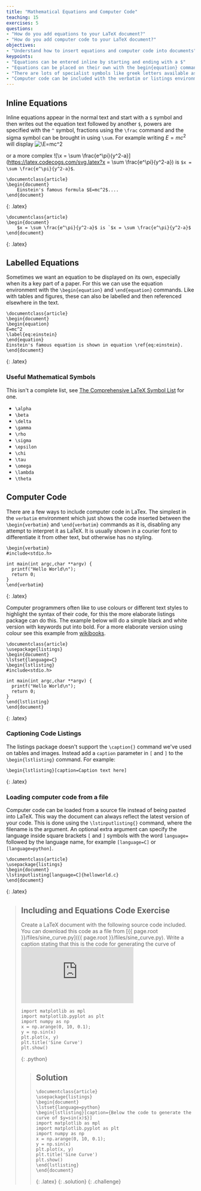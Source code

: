 ```yaml
---
title: "Mathematical Equations and Computer Code"
teaching: 15
exercises: 5
questions:
- "How do you add equations to your LaTeX document?"
- "How do you add computer code to your LaTeX document?"
objectives:
- "Understand how to insert equations and computer code into documents"
keypoints:
- "Equations can be entered inline by starting and ending with a $"
- "Equations can be placed on their own with the begin{equation} command"
- "There are lots of specialist symbols like greek letters available as their own commands"
- "Computer code can be included with the verbatim or listings environments"
---
```


## Inline Equations

Inline equations appear in the normal text and start with a `$` symbol and then writes out the equation text followed by another `$`, powers are specified with the `^` symbol, fractions using the `\frac` command and the sigma symbol can be brought in using `\sum`. For example writing $E=mc^2$ will display ![\E=mc^2](https://latex.codecogs.com/svg.latex?E=mc^2)

or a more complex ![\x = \sum \frac{e^\pi}{y^2-a}](https://latex.codecogs.com/svg.latex?x = \sum \frac{e^\pi}{y^2-a}) is `$x = \sum \frac{e^\pi}{y^2-a}$`.

~~~
\documentclass{article}
\begin{document}
	Einstein's famous formula $E=mc^2$....
\end{document}
~~~
{: .latex}

~~~
\documentclass{article}
\begin{document}
	$x = \sum \frac{e^\pi}{y^2-a}$ is `$x = \sum \frac{e^\pi}{y^2-a}$
\end{document}
~~~
{: .latex}

## Labelled Equations

Sometimes we want an equation to be displayed on its own, especially when its a key part of a paper. For this we can use the equation environment with the `\begin{equation}` and `\end{equation}` commands. Like with tables and figures, these can also be labelled and then referenced elsewhere in the text.

~~~
\documentclass{article}
\begin{document}
\begin{equation}
E=mc^2
\label{eq:einstein}
\end{equation}
Einstein's famous equation is shown in equation \ref{eq:einstein}.
\end{document}
~~~
{: .latex}

### Useful Mathematical Symbols

This isn't a complete list, see [The Comprehensive LaTeX Symbol List](https://anorien.csc.warwick.ac.uk/mirrors/CTAN/info/symbols/comprehensive/symbols-a4.pdf) for one.

* `\alpha`
* `\beta`
* `\delta`
* `\gamma`
* `\rho`
* `\sigma`
* `\epsilon`
* `\chi`
* `\tau`
* `\omega`
* `\lambda`
* `\theta`

## Computer Code

There are a few ways to include computer code in LaTex. The simplest in the `verbatim` environment which just shows the code inserted between the `\begin{verbatim}` and `\end{verbatim}` commands as it is, disabling any attempt to interpret it as LaTeX. It is usually shown in a courier font to differentiate it from other text, but otherwise has no styling.

~~~
\begin{verbatim}
#include<stdio.h>

int main(int argc,char **argv) {
  printf("Hello World\n");
  return 0;
}
\end{verbatim}
~~~
{: .latex}

Computer programmers often like to use colours or different text styles to highlight the syntax of their code, for this the more elaborate listings package can do this. The example below will do a simple black and white version with keywords put into bold. For a more elaborate version using colour see this example from [wikibooks](https://en.wikibooks.org/wiki/LaTeX/Source_Code_Listings).

~~~
\documentclass{article}
\usepackage{listings}
\begin{document}
\lstset{language=C}
\begin{lstlisting}
#include<stdio.h>

int main(int argc,char **argv) {
  printf("Hello World\n");
  return 0;
}
\end{lstlisting}
\end{document}
~~~
{: .latex}

### Captioning Code Listings
The listings package doesn't support the `\caption{}` command we've used on tables and images. Instead add a `caption` parameter in `[` and `]` to the `\begin{lstlisting}` command. For example:

~~~
\begin{lstlisting}[caption=Caption text here]
~~~
{: .latex}


### Loading computer code from a file

Computer code can be loaded from a source file instead of being pasted into LaTeX. This way the document can always reflect the latest version of your code. This is done using the `\lstinputlisting{}` command, where the filename is the argument. An optional extra argument can specify the language inside square brackets `[` and `]` symbols with the word `language=` followed by the language name, for example `[language=C]` or `[language=python]`. 

~~~
\documentclass{article}
\usepackage{listings}
\begin{document}
\lstinputlisting[language=C]{helloworld.c}
\end{document}
~~~
{: .latex}

> ## Including and Equations Code Exercise
> Create a LaTeX document with the following source code included. You can download this code as a file from [{{ page.root }}/files/sine_curve.py]({{ page.root }}/files/sine_curve.py). Write a caption stating that this is the code for generating the curve of ![\y=sin(x)](https://latex.codecogs.com/svg.latex?y=sin\(x\))
> ~~~
> import matplotlib as mpl
> import matplotlib.pyplot as plt
> import numpy as np
> x = np.arange(0, 10, 0.1);
> y = np.sin(x)
> plt.plot(x, y)
> plt.title('Sine Curve')
> plt.show()
> ~~~
> {: .python}
> > ## Solution
> > ~~~
> > \documentclass{article}
> > \usepackage{listings}
> > \begin{document}
> > \lstset{language=python}
> > \begin{lstlisting}[caption={Below the code to generate the curve of $y=sin(x)$}]
> > import matplotlib as mpl
> > import matplotlib.pyplot as plt
> > import numpy as np
> > x = np.arange(0, 10, 0.1);
> > y = np.sin(x)
> > plt.plot(x, y)
> > plt.title('Sine Curve')
> > plt.show()
> > \end{lstlisting}
> > \end{document}
> > ~~~
> > {: .latex}
> {: .solution}
{: .challenge}




